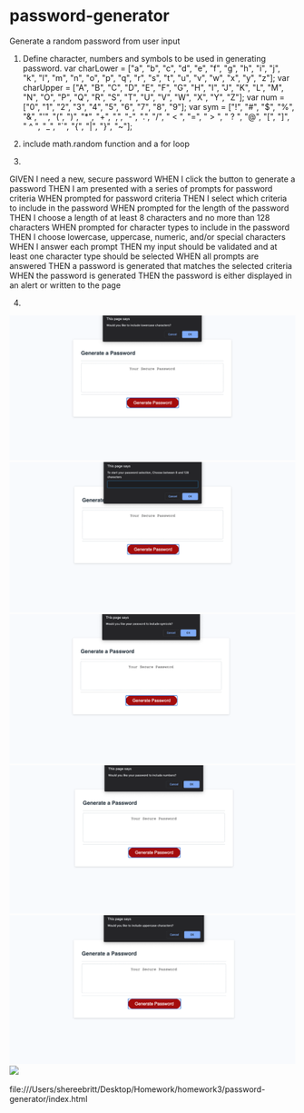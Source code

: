 # password-generator
Generate a random password from user input 

1. Define character, numbers and symbols to be used in generating password. 
var charLower = ["a", "b", "c", "d", "e", "f", "g", "h", "i", "j", "k", "l", "m", "n", "o", "p", "q", "r", "s", "t", "u", "v", "w", "x", "y", "z"];
var charUpper = ["A", "B", "C", "D", "E", "F", "G", "H", "I", "J", "K", "L", "M", "N", "O", "P", "Q", "R", "S", "T", "U", "V", "W", "X", "Y", "Z"];
var num = ["0", "1", "2", "3", "4", "5", "6", "7", "8", "9"];
var sym = ["!", "#", "$", "%", "&", "'", "(", ")", "*", "+", ",", "-", ".", "/", " < ", "=", " > ", " ? ", "@", "[", "]", " ^ ", "_", "`", "{", "|", "}", "~"];

2. include math.random function and a for loop

3.
GIVEN I need a new, secure password
WHEN I click the button to generate a password
THEN I am presented with a series of prompts for password criteria
WHEN prompted for password criteria
THEN I select which criteria to include in the password
WHEN prompted for the length of the password
THEN I choose a length of at least 8 characters and no more than 128 characters
WHEN prompted for character types to include in the password
THEN I choose lowercase, uppercase, numeric, and/or special characters
WHEN I answer each prompt
THEN my input should be validated and at least one character type should be selected
WHEN all prompts are answered
THEN a password is generated that matches the selected criteria
WHEN the password is generated
THEN the password is either displayed in an alert or written to the page

4.
 <img src="./Assets/Prompt1.png">
<img src="./Assets/Prompt2.png">
<img src="./Assets/Prompt3.png">
<img src="./Assets/Prompt4.png">
<img src="./Assets/Prompt5.png">
<img src=".Assets/password.png">

file:///Users/shereebritt/Desktop/Homework/homework3/password-generator/index.html
